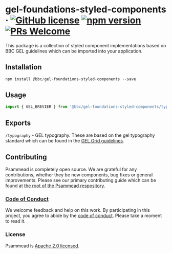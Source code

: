 # gel-foundations-styled-components &middot; [![GitHub license](https://img.shields.io/badge/license-Apache%202.0-blue.svg)](https://github.com/BBC-News/psammead/blob/latest/LICENSE) [![npm version](https://img.shields.io/npm/v/@bbc/gel-foundations-styled-components.svg)](https://www.npmjs.com/package/@bbc/gel-foundations-styled-components) [![PRs Welcome](https://img.shields.io/badge/PRs-welcome-brightgreen.svg)](https://reactjs.org/docs/how-to-contribute.html#your-first-pull-request)

This package is a collection of styled component implementations based on BBC GEL guidelines which can be imported into your application.

## Installation

```jsx
npm install @bbc/gel-foundations-styled-components --save
```

## Usage

```jsx
import { GEL_BREVIER } from '@bbc/gel-foundations-styled-components/typography';
```

## Exports

`/typography` - GEL typography. These are based on the gel typography standard which can be found in the [GEL Grid guidelines](https://www.bbc.co.uk/gel/guidelines/typography).

## Contributing

Psammead is completely open source. We are grateful for any contributions, whether they be new components, bug fixes or general improvements. Please see our primary contributing guide which can be found at [the root of the Psammead respository](https://github.com/BBC-News/psammead/blob/latest/CONTRIBUTING.md).

### [Code of Conduct](https://github.com/BBC-News/psammead/blob/latest/CODE_OF_CONDUCT.md)

We welcome feedback and help on this work. By participating in this project, you agree to abide by the [code of conduct](https://github.com/BBC-News/psammead/blob/latest/CODE_OF_CONDUCT.md). Please take a moment to read it.

### License

Psammead is [Apache 2.0 licensed](https://github.com/BBC-News/psammead/blob/latest/LICENSE).
